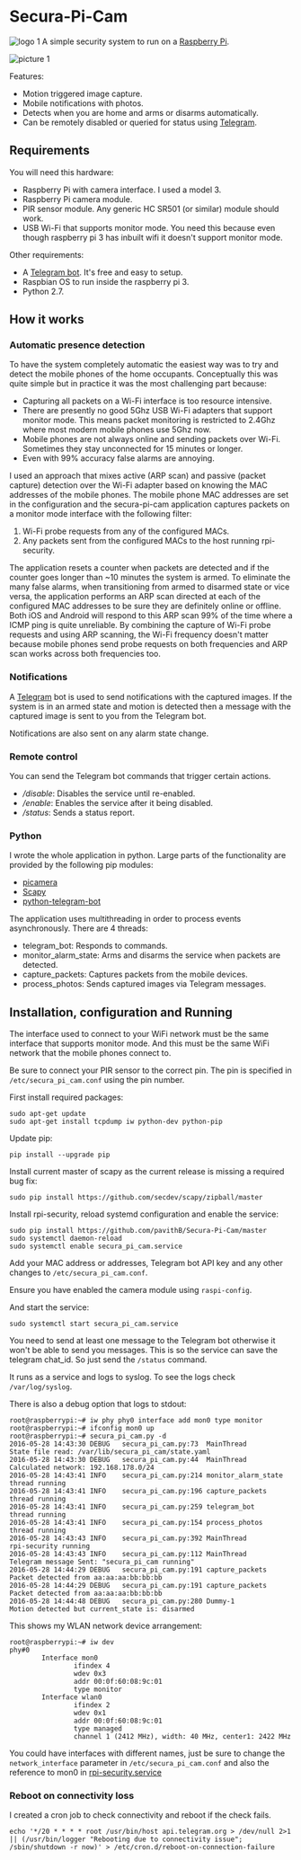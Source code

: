 # Secura-Pi-Cam
![logo 1](../master/logo/1.png?raw=true)
A simple security system to run on a [Raspberry Pi](https://www.raspberrypi.org/).

![picture 1](../master/logo/Picture1.png?raw=true)

Features:
  - Motion triggered image capture.
  - Mobile notifications with photos.
  - Detects when you are home and arms or disarms automatically.
  - Can be remotely disabled or queried for status using [Telegram](https://telegram.org/).

## Requirements

You will need this hardware:
  - Raspberry Pi with camera interface. I used a model 3.
  - Raspberry Pi camera module.
  - PIR sensor module. Any generic HC SR501 (or similar) module should work. 
  - USB Wi-Fi that supports monitor mode. You need this because even though raspberry pi 3 has inbuilt wifi it doesn't support monitor mode.
  
Other requirements:
  - A [Telegram bot](https://telegram.org/blog/bot-revolution). It's free and easy to setup.
  - Raspbian OS to run inside the raspberry pi 3.
  - Python 2.7.

## How it works

### Automatic presence detection

To have the system completely automatic the easiest way was to try and detect the mobile phones of the home occupants. Conceptually this was quite simple but in practice it was the most challenging part because:
  - Capturing all packets on a Wi-Fi interface is too resource intensive.
  - There are presently no good 5Ghz USB Wi-Fi adapters that support monitor mode. This means packet monitoring is restricted to 2.4Ghz where most modern mobile phones use 5Ghz now.
  - Mobile phones are not always online and sending packets over Wi-Fi. Sometimes they stay unconnected for 15 minutes or longer.
  - Even with 99% accuracy false alarms are annoying.

I used an approach that mixes active (ARP scan) and passive (packet capture) detection over the Wi-Fi adapter based on knowing the MAC addresses of the mobile phones. The mobile phone MAC addresses are set in the configuration and the secura-pi-cam application captures packets on a monitor mode interface with the following filter:
1. Wi-Fi probe requests from any of the configured MACs.
2. Any packets sent from the configured MACs to the host running rpi-security.

The application resets a counter when packets are detected and if the counter goes longer than ~10 minutes the system is armed. To eliminate the many false alarms, when transitioning from armed to disarmed state or vice versa, the application performs an ARP scan directed at each of the configured MAC addresses to be sure they are definitely online or offline. Both iOS and Android will respond to this ARP scan 99% of the time where a ICMP ping is quite unreliable. By combining the capture of Wi-Fi probe requests and using ARP scanning, the Wi-Fi frequency doesn't matter because mobile phones send probe requests on both frequencies and ARP scan works across both frequencies too.

### Notifications

A [Telegram](https://telegram.org/blog/bot-revolution) bot is used to send notifications with the captured images. 
If the system is in an armed state and motion is detected then a message with the captured image is sent to you from the Telegram bot.

Notifications are also sent on any alarm state change.

### Remote control

You can send the Telegram bot commands that trigger certain actions.

  - */disable*: Disables the service until re-enabled.
  - */enable*: Enables the service after it being disabled.
  - */status*: Sends a status report.

### Python

I wrote the whole application in python. Large parts of the functionality are provided by the following pip modules:
  - [picamera](https://github.com/waveform80/picamera)
  - [Scapy](http://www.secdev.org/projects/scapy/)
  - [python-telegram-bot](https://github.com/python-telegram-bot/python-telegram-bot)

The application uses multithreading in order to process events asynchronously. There are 4 threads:
  - telegram_bot: Responds to commands.
  - monitor_alarm_state: Arms and disarms the service when packets are detected.
  - capture_packets: Captures packets from the mobile devices.
  - process_photos: Sends captured images via Telegram messages.

## Installation, configuration and Running

The interface used to connect to your WiFi network must be the same interface that supports monitor mode. And this must be the same WiFi network that the mobile phones connect to.

Be sure to connect your PIR sensor to the correct pin. The pin is specified in ``/etc/secura_pi_cam.conf`` using the pin number.

First install required packages:

```
sudo apt-get update
sudo apt-get install tcpdump iw python-dev python-pip 
```

Update pip:

```
pip install --upgrade pip
```

Install current master of scapy as the current release is missing a required bug fix:

```
sudo pip install https://github.com/secdev/scapy/zipball/master
```

Install rpi-security, reload systemd configuration and enable the service:

```
sudo pip install https://github.com/pavithB/Secura-Pi-Cam/master
sudo systemctl daemon-reload
sudo systemctl enable secura_pi_cam.service
```

Add your MAC address or addresses, Telegram bot API key and any other changes to ``/etc/secura_pi_cam.conf``.

Ensure you have enabled the camera module using ``raspi-config``.

And start the service:

```
sudo systemctl start secura_pi_cam.service
```

You need to send at least one message to the Telegram bot otherwise it won't be able to send you messages. This is so the service can save the telegram chat_id. So just send the ``/status`` command.

It runs as a service and logs to syslog. To see the logs check ``/var/log/syslog``.

There is also a debug option that logs to stdout:

```
root@raspberrypi:~# iw phy phy0 interface add mon0 type monitor
root@raspberrypi:~# ifconfig mon0 up
root@raspberrypi:~# secura_pi_cam.py -d
2016-05-28 14:43:30 DEBUG   secura_pi_cam.py:73  MainThread          State file read: /var/lib/secura_pi_cam/state.yaml
2016-05-28 14:43:30 DEBUG   secura_pi_cam.py:44  MainThread          Calculated network: 192.168.178.0/24
2016-05-28 14:43:41 INFO    secura_pi_cam.py:214 monitor_alarm_state thread running
2016-05-28 14:43:41 INFO    secura_pi_cam.py:196 capture_packets     thread running
2016-05-28 14:43:41 INFO    secura_pi_cam.py:259 telegram_bot        thread running
2016-05-28 14:43:41 INFO    secura_pi_cam.py:154 process_photos      thread running
2016-05-28 14:43:43 INFO    secura_pi_cam.py:392 MainThread          rpi-security running
2016-05-28 14:43:43 INFO    secura_pi_cam.py:112 MainThread          Telegram message Sent: "secura_pi_cam running"
2016-05-28 14:44:29 DEBUG   secura_pi_cam.py:191 capture_packets     Packet detected from aa:aa:aa:bb:bb:bb
2016-05-28 14:44:29 DEBUG   secura_pi_cam.py:191 capture_packets     Packet detected from aa:aa:aa:bb:bb:bb
2016-05-28 14:44:48 DEBUG   secura_pi_cam.py:280 Dummy-1             Motion detected but current_state is: disarmed
```

This shows my WLAN network device arrangement:

```
root@raspberrypi:~# iw dev
phy#0
        Interface mon0
                ifindex 4
                wdev 0x3
                addr 00:0f:60:08:9c:01
                type monitor
        Interface wlan0
                ifindex 2
                wdev 0x1
                addr 00:0f:60:08:9c:01
                type managed
                channel 1 (2412 MHz), width: 40 MHz, center1: 2422 MHz
```

You could have interfaces with different names, just be sure to change the ``network_interface`` parameter in ``/etc/secura_pi_cam.conf`` and also the reference to mon0 in [rpi-security.service](https://github.com/pavithB/Secura-Pi-Cam/blob/master/etc/secura_pi_cam.service)

### Reboot on connectivity loss

I created a cron job to check connectivity and reboot if the check fails.

```
echo '*/20 * * * * root /usr/bin/host api.telegram.org > /dev/null 2>1 || (/usr/bin/logger "Rebooting due to connectivity issue"; /sbin/shutdown -r now)' > /etc/cron.d/reboot-on-connection-failure
```
